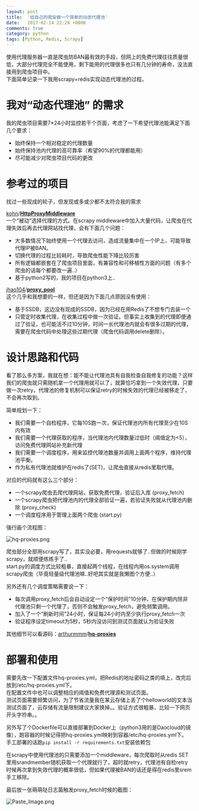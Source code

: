 ```yaml
---
layout: post
title:  '给自己的爬虫做一个简单的动态代理池'
date:   2017-02-14 22:28 +0800
comments: true
category: python
tags: [Python, Redis, Scrapy]
---
```


使用代理服务器一直是爬虫防BAN最有效的手段，但网上的免费代理往往质量很低，大部分代理完全不能使用，剩下能用的代理很多也只有几分钟的寿命，没法直接用到爬虫项目中。   
下面简单记录一下我用scrapy+redis实现动态代理池的过程。

# 我对“动态代理池” 的需求

我的爬虫项目需要7*24小时监控若干个页面，考虑了一下希望代理池能满足下面几个要求：   

*  始终保持一个相对稳定的代理数量
*  始终保持池内代理的高可靠率（希望90%的代理都能用）
*  尽可能减少对爬虫项目代码的更改

# 参考过的项目

找过一些现成的轮子，但发现或多或少都不太符合我的需求   

[kohn](https://github.com/kohn)/**[HttpProxyMiddleware](https://github.com/kohn/HttpProxyMiddleware)**   
一个“被动”选择代理的方式。在scrapy middleware中加入大量代码，让爬虫在代理失效后再去代理网站找代理，会有下面几个问题：   

*  大多数情况下始终使用一个代理去访问，造成流量集中在一个IP上，可能导致代理IP被BAN。
*  切换代理的过程比较耗时，导致爬虫性能下降比较厉害
*  所有逻辑都嵌套在了爬虫项目里面，有兼容性和可移植性方面的问题（有多个爬虫的话每个都要改一遍..）
*  基于python2写的，我的项目在python3上..

[jhao104](https://github.com/jhao104)/**[proxy_pool](https://github.com/jhao104/proxy_pool)**   
这个几乎和我想要的一样，但还是因为下面几点原因没有使用：   

*  基于SSDB，这边没有现成的SSDB，因为已经在用Redis了不想专门去装一个
*  只管定时收集代理，在收集过程中做一次验证。但事实上收集到的代理即便通过了验证，也可能活不过10分钟，时间一长代理池内就会有很多过期的代理，需要在爬虫代码中处理这些过期代理（爬虫代码调用delete删除）。

# 设计思路和代码

看了那么多方案，我就在想：能不能让代理池具有自我检查自我修复的功能？这样我们的爬虫就只需随机拿一个代理用就可以了，就算恰巧拿到一个失效代理，只要做一次retry，代理池的修复机制可以保证retry的时候失效的代理已经被移走了，不会再次取到。   

简单规划一下：   

*  我们需要一个自检程序，它每10S跑一次，保证代理池内所有代理至少在10S内有效
*  我们需要一个代理获取的程序，当代理池内代理数量过低时（阈值定为<5），访问免费代理网站补充新代理
*  我们需要一个调度程序，用来监控代理池数量并调用上面两个程序，维持代理池平衡。
*  作为私有代理池就维护在redis了(SET)，让爬虫直接从redis里取代理。

对应的代码就有这么三个部分：   

*  一个scrapy爬虫去爬代理网站，获取免费代理，验证后入库   (proxy_fetch)
*  一个scrapy爬虫把代理池内的代理全部验证一遍，若验证失败就从代理池内删除   (proxy_check)
*  一个调度程序用于管理上面两个爬虫   (start.py)

强行画个流程图：

![hq-proxies.png](http://upload-images.jianshu.io/upload_images/4610828-edbea71e6ff36157.png?imageMogr2/auto-orient/strip%7CimageView2/2/w/1240)

爬虫部分全部用scrapy写了，其实没必要，用requests就够了..但做的时候刚学scrapy，就顺便练练手了..   
start.py的调度方式比较粗暴，直接起两个线程，在线程内用os.system调用scrapy爬虫（毕竟轻量级代理池嘛..好吧其实就是我懒图个方便..）      

另外还有几个调度策略需要说一下：    

*  每次调用proxy_fetch后会自动设定一个“保护时间”10分钟，在保护期内除非代理池只剩一个代理了，否则不会触发proxy_fetch，避免频繁调用。
*  加入了一个“刷新时间”24小时，保证每24小时内至少执行proxy_fetch一次
*  验证程序设定timeout为5秒，5秒内没访问到测试页面就认为验证失败

其他细节可以看源码：[arthurmmm](https://github.com/arthurmmm)/**[hq-proxies](https://github.com/arthurmmm/hq-proxies)**

# 部署和使用
需要先改一下配置文件hq-proxies.yml，把Redis的地址密码之类的填上，改完后放到/etc/hq-proxies.yml下。   
在配置文件中也可以调整相应的阈值和免费代理源和测试页面。   
测试页面需要频繁访问，为了节省流量我在某云存储上丢了个helloworld的文本当测试页面了，云存储有流量限制建议大家换掉。。验证方式很粗暴，比较一下网页开头字符串。。   

另外写了个Dockerfile可以直接部署到Docker上（python3用的是Daocloud的镜像），跑容器的时候记得把hq-proxies.yml映射到容器/etc/hq-proxies.yml下。   
手工部署的话跑`pip install -r requirements.txt`安装依赖包   

在scrapy中使用代理池的只需要添加一个middleware，每次爬取时从redis SET里用srandmember随机获取一个代理就行了，超时就retry，代理池有自检retry时候再次拿到失效代理的概率很低，但如果代理被BAN的话还是得在redis里srem手工移除。   

最后放一张萌萌哒日志菌触发proxy_fetch时候的截图：   

![Paste_Image.png](http://upload-images.jianshu.io/upload_images/4610828-29e8d33a438a606f.png?imageMogr2/auto-orient/strip%7CimageView2/2/w/1240)
